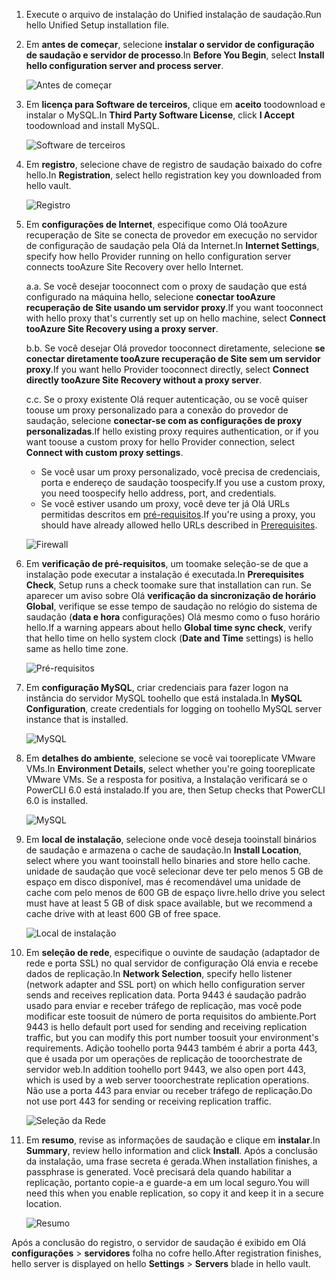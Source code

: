 1. <span data-ttu-id="ca295-101">Execute o arquivo de instalação do Unified instalação de saudação.</span><span class="sxs-lookup"><span data-stu-id="ca295-101">Run hello Unified Setup installation file.</span></span>
2. <span data-ttu-id="ca295-102">Em **antes de começar**, selecione **instalar o servidor de configuração de saudação e servidor de processo**.</span><span class="sxs-lookup"><span data-stu-id="ca295-102">In **Before You Begin**, select **Install hello configuration server and process server**.</span></span>

    ![Antes de começar](./media/site-recovery-add-configuration-server/combined-wiz1.png)

3. <span data-ttu-id="ca295-104">Em **licença para Software de terceiros**, clique em **aceito** toodownload e instalar o MySQL.</span><span class="sxs-lookup"><span data-stu-id="ca295-104">In **Third Party Software License**, click **I Accept** toodownload and install MySQL.</span></span>

    ![Software de terceiros](./media/site-recovery-add-configuration-server/combined-wiz2.png)
4. <span data-ttu-id="ca295-106">Em **registro**, selecione chave de registro de saudação baixado do cofre hello.</span><span class="sxs-lookup"><span data-stu-id="ca295-106">In **Registration**, select hello registration key you downloaded from hello vault.</span></span>

    ![Registro](./media/site-recovery-add-configuration-server/combined-wiz3.png)
5. <span data-ttu-id="ca295-108">Em **configurações de Internet**, especifique como Olá tooAzure recuperação de Site se conecta de provedor em execução no servidor de configuração de saudação pela Olá da Internet.</span><span class="sxs-lookup"><span data-stu-id="ca295-108">In **Internet Settings**, specify how hello Provider running on hello configuration server connects tooAzure Site Recovery over hello Internet.</span></span>

   <span data-ttu-id="ca295-109">a.</span><span class="sxs-lookup"><span data-stu-id="ca295-109">a.</span></span> <span data-ttu-id="ca295-110">Se você desejar tooconnect com o proxy de saudação que está configurado na máquina hello, selecione **conectar tooAzure recuperação de Site usando um servidor proxy**.</span><span class="sxs-lookup"><span data-stu-id="ca295-110">If you want tooconnect with hello proxy that's currently set up on hello machine, select **Connect tooAzure Site Recovery using a proxy server**.</span></span>

   <span data-ttu-id="ca295-111">b.</span><span class="sxs-lookup"><span data-stu-id="ca295-111">b.</span></span> <span data-ttu-id="ca295-112">Se você desejar Olá provedor tooconnect diretamente, selecione **se conectar diretamente tooAzure recuperação de Site sem um servidor proxy**.</span><span class="sxs-lookup"><span data-stu-id="ca295-112">If you want hello Provider tooconnect directly, select **Connect directly tooAzure Site Recovery without a proxy server**.</span></span>

   <span data-ttu-id="ca295-113">c.</span><span class="sxs-lookup"><span data-stu-id="ca295-113">c.</span></span> <span data-ttu-id="ca295-114">Se o proxy existente Olá requer autenticação, ou se você quiser toouse um proxy personalizado para a conexão do provedor de saudação, selecione **conectar-se com as configurações de proxy personalizadas**.</span><span class="sxs-lookup"><span data-stu-id="ca295-114">If hello existing proxy requires authentication, or if you want toouse a custom proxy for hello Provider connection, select **Connect with custom proxy settings**.</span></span>

     * <span data-ttu-id="ca295-115">Se você usar um proxy personalizado, você precisa de credenciais, porta e endereço de saudação toospecify.</span><span class="sxs-lookup"><span data-stu-id="ca295-115">If you use a custom proxy, you need toospecify hello address, port, and credentials.</span></span>
     * <span data-ttu-id="ca295-116">Se você estiver usando um proxy, você deve ter já Olá URLs permitidas descritos em [pré-requisitos](#prerequisites).</span><span class="sxs-lookup"><span data-stu-id="ca295-116">If you're using a proxy, you should have already allowed hello URLs described in [Prerequisites](#prerequisites).</span></span>

     ![Firewall](./media/site-recovery-add-configuration-server/combined-wiz4.png)
6. <span data-ttu-id="ca295-118">Em **verificação de pré-requisitos**, um toomake seleção-se de que a instalação pode executar a instalação é executada.</span><span class="sxs-lookup"><span data-stu-id="ca295-118">In **Prerequisites Check**, Setup runs a check toomake sure that installation can run.</span></span> <span data-ttu-id="ca295-119">Se aparecer um aviso sobre Olá **verificação da sincronização de horário Global**, verifique se esse tempo de saudação no relógio do sistema de saudação (**data e hora** configurações) Olá mesmo como o fuso horário hello.</span><span class="sxs-lookup"><span data-stu-id="ca295-119">If a warning appears about hello **Global time sync check**, verify that hello time on hello system clock (**Date and Time** settings) is hello same as hello time zone.</span></span>

    ![Pré-requisitos](./media/site-recovery-add-configuration-server/combined-wiz5.png)
7. <span data-ttu-id="ca295-121">Em **configuração MySQL**, criar credenciais para fazer logon na instância do servidor MySQL toohello que está instalada.</span><span class="sxs-lookup"><span data-stu-id="ca295-121">In **MySQL Configuration**, create credentials for logging on toohello MySQL server instance that is installed.</span></span>

    ![MySQL](./media/site-recovery-add-configuration-server/combined-wiz6.png)
8. <span data-ttu-id="ca295-123">Em **detalhes do ambiente**, selecione se você vai tooreplicate VMware VMs.</span><span class="sxs-lookup"><span data-stu-id="ca295-123">In **Environment Details**, select whether you're going tooreplicate VMware VMs.</span></span> <span data-ttu-id="ca295-124">Se a resposta for positiva, a Instalação verificará se o PowerCLI 6.0 está instalado.</span><span class="sxs-lookup"><span data-stu-id="ca295-124">If you are, then Setup checks that PowerCLI 6.0 is installed.</span></span>

    ![MySQL](./media/site-recovery-add-configuration-server/combined-wiz7.png)

9. <span data-ttu-id="ca295-126">Em **local de instalação**, selecione onde você deseja tooinstall binários de saudação e armazena o cache de saudação.</span><span class="sxs-lookup"><span data-stu-id="ca295-126">In **Install Location**, select where you want tooinstall hello binaries and store hello cache.</span></span> <span data-ttu-id="ca295-127">unidade de saudação que você selecionar deve ter pelo menos 5 GB de espaço em disco disponível, mas é recomendável uma unidade de cache com pelo menos de 600 GB de espaço livre.</span><span class="sxs-lookup"><span data-stu-id="ca295-127">hello drive you select must have at least 5 GB of disk space available, but we recommend a cache drive with at least 600 GB of free space.</span></span>

    ![Local de instalação](./media/site-recovery-add-configuration-server/combined-wiz8.png)
10. <span data-ttu-id="ca295-129">Em **seleção de rede**, especifique o ouvinte de saudação (adaptador de rede e porta SSL) no qual servidor de configuração Olá envia e recebe dados de replicação.</span><span class="sxs-lookup"><span data-stu-id="ca295-129">In **Network Selection**, specify hello listener (network adapter and SSL port) on which hello configuration server sends and receives replication data.</span></span> <span data-ttu-id="ca295-130">Porta 9443 é saudação padrão usado para enviar e receber tráfego de replicação, mas você pode modificar este toosuit de número de porta requisitos do ambiente.</span><span class="sxs-lookup"><span data-stu-id="ca295-130">Port 9443 is hello default port used for sending and receiving replication traffic, but you can modify this port number toosuit your environment's requirements.</span></span> <span data-ttu-id="ca295-131">Adição toohello porta 9443 também é abrir a porta 443, que é usada por um operações de replicação de tooorchestrate de servidor web.</span><span class="sxs-lookup"><span data-stu-id="ca295-131">In addition toohello port 9443, we also open port 443, which is used by a web server tooorchestrate replication operations.</span></span> <span data-ttu-id="ca295-132">Não use a porta 443 para enviar ou receber tráfego de replicação.</span><span class="sxs-lookup"><span data-stu-id="ca295-132">Do not use port 443 for sending or receiving replication traffic.</span></span>

    ![Seleção da Rede](./media/site-recovery-add-configuration-server/combined-wiz9.png)


11. <span data-ttu-id="ca295-134">Em **resumo**, revise as informações de saudação e clique em **instalar**.</span><span class="sxs-lookup"><span data-stu-id="ca295-134">In **Summary**, review hello information and click **Install**.</span></span> <span data-ttu-id="ca295-135">Após a conclusão da instalação, uma frase secreta é gerada.</span><span class="sxs-lookup"><span data-stu-id="ca295-135">When installation finishes, a passphrase is generated.</span></span> <span data-ttu-id="ca295-136">Você precisará dela quando habilitar a replicação, portanto copie-a e guarde-a em um local seguro.</span><span class="sxs-lookup"><span data-stu-id="ca295-136">You will need this when you enable replication, so copy it and keep it in a secure location.</span></span>

    ![Resumo](./media/site-recovery-add-configuration-server/combined-wiz10.png)

<span data-ttu-id="ca295-138">Após a conclusão do registro, o servidor de saudação é exibido em Olá **configurações** > **servidores** folha no cofre hello.</span><span class="sxs-lookup"><span data-stu-id="ca295-138">After registration finishes, hello server is displayed on hello **Settings** > **Servers** blade in hello vault.</span></span>
